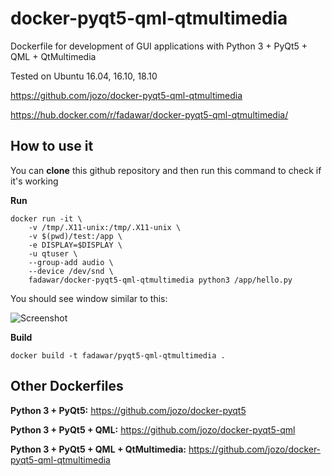 # docker-pyqt5-qml-qtmultimedia
Dockerfile for development of GUI applications with Python 3 + PyQt5 + QML + QtMultimedia

Tested on Ubuntu 16.04, 16.10, 18.10

https://github.com/jozo/docker-pyqt5-qml-qtmultimedia

https://hub.docker.com/r/fadawar/docker-pyqt5-qml-qtmultimedia/

## How to use it
You can **clone** this github repository and then run this command to check if it's working

**Run**
```
docker run -it \
    -v /tmp/.X11-unix:/tmp/.X11-unix \
    -v $(pwd)/test:/app \
    -e DISPLAY=$DISPLAY \
    -u qtuser \
    --group-add audio \
    --device /dev/snd \
    fadawar/docker-pyqt5-qml-qtmultimedia python3 /app/hello.py
```

You should see window similar to this:

![Screenshot](example-screenshot.png)

**Build**
```
docker build -t fadawar/pyqt5-qml-qtmultimedia .
```

## Other Dockerfiles
**Python 3 + PyQt5:**
https://github.com/jozo/docker-pyqt5
 
**Python 3 + PyQt5 + QML:**
https://github.com/jozo/docker-pyqt5-qml

**Python 3 + PyQt5 + QML + QtMultimedia:**
https://github.com/jozo/docker-pyqt5-qml-qtmultimedia
